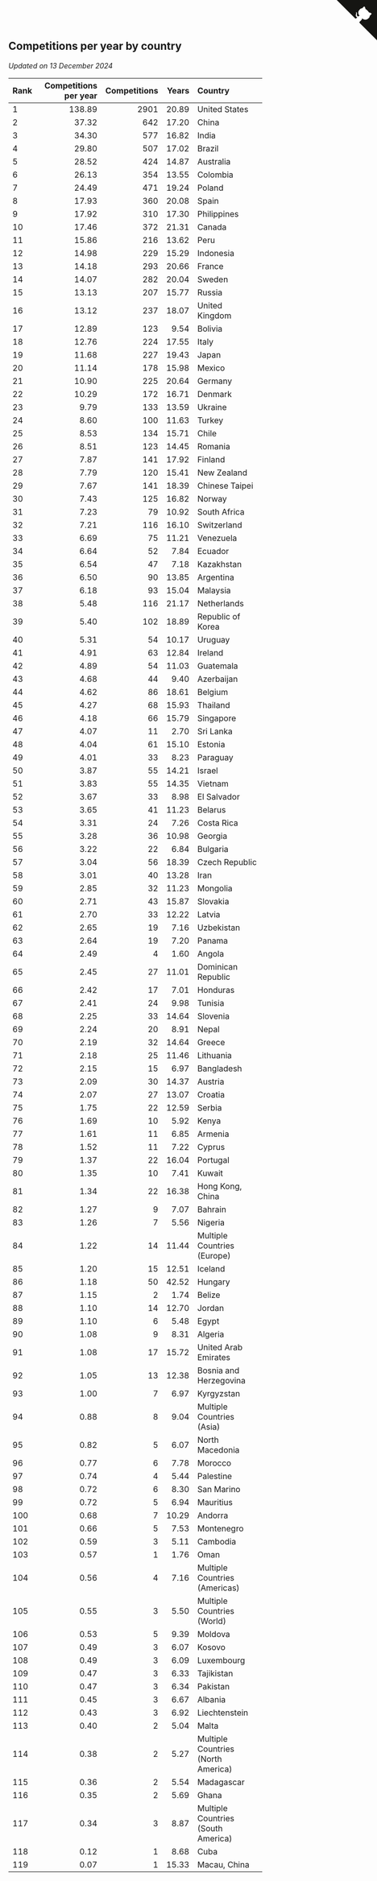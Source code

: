 ## Competitions per year by country

*Updated on 13 December 2024*

| Rank | Competitions per year | Competitions | Years | Country |
| :--- | ---: | ---: | ---: | :--- |
| 1 | 138.89 | 2901 | 20.89 | United States |
| 2 | 37.32 | 642 | 17.20 | China |
| 3 | 34.30 | 577 | 16.82 | India |
| 4 | 29.80 | 507 | 17.02 | Brazil |
| 5 | 28.52 | 424 | 14.87 | Australia |
| 6 | 26.13 | 354 | 13.55 | Colombia |
| 7 | 24.49 | 471 | 19.24 | Poland |
| 8 | 17.93 | 360 | 20.08 | Spain |
| 9 | 17.92 | 310 | 17.30 | Philippines |
| 10 | 17.46 | 372 | 21.31 | Canada |
| 11 | 15.86 | 216 | 13.62 | Peru |
| 12 | 14.98 | 229 | 15.29 | Indonesia |
| 13 | 14.18 | 293 | 20.66 | France |
| 14 | 14.07 | 282 | 20.04 | Sweden |
| 15 | 13.13 | 207 | 15.77 | Russia |
| 16 | 13.12 | 237 | 18.07 | United Kingdom |
| 17 | 12.89 | 123 | 9.54 | Bolivia |
| 18 | 12.76 | 224 | 17.55 | Italy |
| 19 | 11.68 | 227 | 19.43 | Japan |
| 20 | 11.14 | 178 | 15.98 | Mexico |
| 21 | 10.90 | 225 | 20.64 | Germany |
| 22 | 10.29 | 172 | 16.71 | Denmark |
| 23 | 9.79 | 133 | 13.59 | Ukraine |
| 24 | 8.60 | 100 | 11.63 | Turkey |
| 25 | 8.53 | 134 | 15.71 | Chile |
| 26 | 8.51 | 123 | 14.45 | Romania |
| 27 | 7.87 | 141 | 17.92 | Finland |
| 28 | 7.79 | 120 | 15.41 | New Zealand |
| 29 | 7.67 | 141 | 18.39 | Chinese Taipei |
| 30 | 7.43 | 125 | 16.82 | Norway |
| 31 | 7.23 | 79 | 10.92 | South Africa |
| 32 | 7.21 | 116 | 16.10 | Switzerland |
| 33 | 6.69 | 75 | 11.21 | Venezuela |
| 34 | 6.64 | 52 | 7.84 | Ecuador |
| 35 | 6.54 | 47 | 7.18 | Kazakhstan |
| 36 | 6.50 | 90 | 13.85 | Argentina |
| 37 | 6.18 | 93 | 15.04 | Malaysia |
| 38 | 5.48 | 116 | 21.17 | Netherlands |
| 39 | 5.40 | 102 | 18.89 | Republic of Korea |
| 40 | 5.31 | 54 | 10.17 | Uruguay |
| 41 | 4.91 | 63 | 12.84 | Ireland |
| 42 | 4.89 | 54 | 11.03 | Guatemala |
| 43 | 4.68 | 44 | 9.40 | Azerbaijan |
| 44 | 4.62 | 86 | 18.61 | Belgium |
| 45 | 4.27 | 68 | 15.93 | Thailand |
| 46 | 4.18 | 66 | 15.79 | Singapore |
| 47 | 4.07 | 11 | 2.70 | Sri Lanka |
| 48 | 4.04 | 61 | 15.10 | Estonia |
| 49 | 4.01 | 33 | 8.23 | Paraguay |
| 50 | 3.87 | 55 | 14.21 | Israel |
| 51 | 3.83 | 55 | 14.35 | Vietnam |
| 52 | 3.67 | 33 | 8.98 | El Salvador |
| 53 | 3.65 | 41 | 11.23 | Belarus |
| 54 | 3.31 | 24 | 7.26 | Costa Rica |
| 55 | 3.28 | 36 | 10.98 | Georgia |
| 56 | 3.22 | 22 | 6.84 | Bulgaria |
| 57 | 3.04 | 56 | 18.39 | Czech Republic |
| 58 | 3.01 | 40 | 13.28 | Iran |
| 59 | 2.85 | 32 | 11.23 | Mongolia |
| 60 | 2.71 | 43 | 15.87 | Slovakia |
| 61 | 2.70 | 33 | 12.22 | Latvia |
| 62 | 2.65 | 19 | 7.16 | Uzbekistan |
| 63 | 2.64 | 19 | 7.20 | Panama |
| 64 | 2.49 | 4 | 1.60 | Angola |
| 65 | 2.45 | 27 | 11.01 | Dominican Republic |
| 66 | 2.42 | 17 | 7.01 | Honduras |
| 67 | 2.41 | 24 | 9.98 | Tunisia |
| 68 | 2.25 | 33 | 14.64 | Slovenia |
| 69 | 2.24 | 20 | 8.91 | Nepal |
| 70 | 2.19 | 32 | 14.64 | Greece |
| 71 | 2.18 | 25 | 11.46 | Lithuania |
| 72 | 2.15 | 15 | 6.97 | Bangladesh |
| 73 | 2.09 | 30 | 14.37 | Austria |
| 74 | 2.07 | 27 | 13.07 | Croatia |
| 75 | 1.75 | 22 | 12.59 | Serbia |
| 76 | 1.69 | 10 | 5.92 | Kenya |
| 77 | 1.61 | 11 | 6.85 | Armenia |
| 78 | 1.52 | 11 | 7.22 | Cyprus |
| 79 | 1.37 | 22 | 16.04 | Portugal |
| 80 | 1.35 | 10 | 7.41 | Kuwait |
| 81 | 1.34 | 22 | 16.38 | Hong Kong, China |
| 82 | 1.27 | 9 | 7.07 | Bahrain |
| 83 | 1.26 | 7 | 5.56 | Nigeria |
| 84 | 1.22 | 14 | 11.44 | Multiple Countries (Europe) |
| 85 | 1.20 | 15 | 12.51 | Iceland |
| 86 | 1.18 | 50 | 42.52 | Hungary |
| 87 | 1.15 | 2 | 1.74 | Belize |
| 88 | 1.10 | 14 | 12.70 | Jordan |
| 89 | 1.10 | 6 | 5.48 | Egypt |
| 90 | 1.08 | 9 | 8.31 | Algeria |
| 91 | 1.08 | 17 | 15.72 | United Arab Emirates |
| 92 | 1.05 | 13 | 12.38 | Bosnia and Herzegovina |
| 93 | 1.00 | 7 | 6.97 | Kyrgyzstan |
| 94 | 0.88 | 8 | 9.04 | Multiple Countries (Asia) |
| 95 | 0.82 | 5 | 6.07 | North Macedonia |
| 96 | 0.77 | 6 | 7.78 | Morocco |
| 97 | 0.74 | 4 | 5.44 | Palestine |
| 98 | 0.72 | 6 | 8.30 | San Marino |
| 99 | 0.72 | 5 | 6.94 | Mauritius |
| 100 | 0.68 | 7 | 10.29 | Andorra |
| 101 | 0.66 | 5 | 7.53 | Montenegro |
| 102 | 0.59 | 3 | 5.11 | Cambodia |
| 103 | 0.57 | 1 | 1.76 | Oman |
| 104 | 0.56 | 4 | 7.16 | Multiple Countries (Americas) |
| 105 | 0.55 | 3 | 5.50 | Multiple Countries (World) |
| 106 | 0.53 | 5 | 9.39 | Moldova |
| 107 | 0.49 | 3 | 6.07 | Kosovo |
| 108 | 0.49 | 3 | 6.09 | Luxembourg |
| 109 | 0.47 | 3 | 6.33 | Tajikistan |
| 110 | 0.47 | 3 | 6.34 | Pakistan |
| 111 | 0.45 | 3 | 6.67 | Albania |
| 112 | 0.43 | 3 | 6.92 | Liechtenstein |
| 113 | 0.40 | 2 | 5.04 | Malta |
| 114 | 0.38 | 2 | 5.27 | Multiple Countries (North America) |
| 115 | 0.36 | 2 | 5.54 | Madagascar |
| 116 | 0.35 | 2 | 5.69 | Ghana |
| 117 | 0.34 | 3 | 8.87 | Multiple Countries (South America) |
| 118 | 0.12 | 1 | 8.68 | Cuba |
| 119 | 0.07 | 1 | 15.33 | Macau, China |


<a href="https://github.com/JustinTimeCuber/wca_statistics" class="github-corner" aria-label="View source on Github"><svg width="80" height="80" viewBox="0 0 250 250" style="fill:#151513; color:#fff; position: absolute; top: 0; border: 0; right: 0;" aria-hidden="true"><path d="M0,0 L115,115 L130,115 L142,142 L250,250 L250,0 Z"></path><path d="M128.3,109.0 C113.8,99.7 119.0,89.6 119.0,89.6 C122.0,82.7 120.5,78.6 120.5,78.6 C119.2,72.0 123.4,76.3 123.4,76.3 C127.3,80.9 125.5,87.3 125.5,87.3 C122.9,97.6 130.6,101.9 134.4,103.2" fill="currentColor" style="transform-origin: 130px 106px;" class="octo-arm"></path><path d="M115.0,115.0 C114.9,115.1 118.7,116.5 119.8,115.4 L133.7,101.6 C136.9,99.2 139.9,98.4 142.2,98.6 C133.8,88.0 127.5,74.4 143.8,58.0 C148.5,53.4 154.0,51.2 159.7,51.0 C160.3,49.4 163.2,43.6 171.4,40.1 C171.4,40.1 176.1,42.5 178.8,56.2 C183.1,58.6 187.2,61.8 190.9,65.4 C194.5,69.0 197.7,73.2 200.1,77.6 C213.8,80.2 216.3,84.9 216.3,84.9 C212.7,93.1 206.9,96.0 205.4,96.6 C205.1,102.4 203.0,107.8 198.3,112.5 C181.9,128.9 168.3,122.5 157.7,114.1 C157.9,116.9 156.7,120.9 152.7,124.9 L141.0,136.5 C139.8,137.7 141.6,141.9 141.8,141.8 Z" fill="currentColor" class="octo-body"></path></svg></a><style>.github-corner:hover .octo-arm{animation:octocat-wave 560ms ease-in-out}@keyframes octocat-wave{0%,100%{transform:rotate(0)}20%,60%{transform:rotate(-25deg)}40%,80%{transform:rotate(10deg)}}@media (max-width:500px){.github-corner:hover .octo-arm{animation:none}.github-corner .octo-arm{animation:octocat-wave 560ms ease-in-out}}</style>
